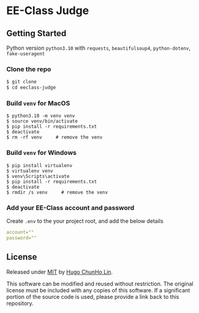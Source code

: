# EE-Class Judge

## Getting Started
Python version `python3.10` with `requests`, `beautifulsoup4`, `python-dotenv`, `fake-useragent`

### Clone the repo
```bash
$ git clone
$ cd eeclass-judge
```

### Build `venv` for **MacOS**
```shell
$ python3.10 -m venv venv
$ source venv/bin/activate
$ pip install -r requirements.txt
$ deactivate
$ rm -rf venv     # remove the venv
```

### Build `venv` for Windows
```shell
$ pip install virtualenv
$ virtualenv venv
$ venv\Scripts\activate
$ pip install -r requirements.txt
$ deactivate
$ rmdir /s venv     # remove the venv
```

### Add your EE-Class account and password
Create `.env` to the your project root, and add the below details
```yaml
account=""
password=""
```

## License
Released under [MIT](./LICENSE) by [Hugo ChunHo Lin](https://github.com/1chooo).

This software can be modified and reused without restriction.
The original license must be included with any copies of this software.
If a significant portion of the source code is used, please provide a link back to this repository.

